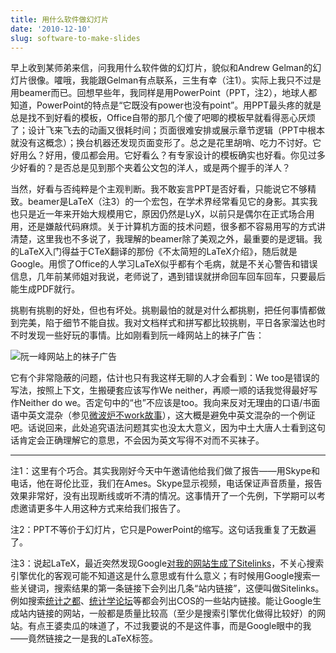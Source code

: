```yaml
---
title: 用什么软件做幻灯片
date: '2010-12-10'
slug: software-to-make-slides
---
```


早上收到某师弟来信，问我用什么软件做的幻灯片，貌似和Andrew Gelman的幻灯片很像。嚯哦，我能跟Gelman有点联系，三生有幸（注1）。实际上我只不过是用beamer而已。回想早些年，我同样是用PowerPoint（PPT，注2），地球人都知道，PowerPoint的特点是“它既没有power也没有point”。用PPT最头疼的就是总是找不到好看的模板，Office自带的那几个傻了吧唧的模板早就看得恶心厌烦了；设计飞来飞去的动画又很耗时间；页面很难安排或展示章节逻辑（PPT中根本就没有这概念）；换台机器还发现页面变形了。总之是花里胡哨、吃力不讨好。它好用么？好用，傻瓜都会用。它好看么？有专家设计的模板确实也好看。你见过多少好看的？是否总是见到那个夹着公文包的洋人，或是两个握手的洋人？

当然，好看与否纯粹是个主观判断。我不敢妄言PPT是否好看，只能说它不够精致。beamer是LaTeX（注3）的一个宏包，在学术界经常看见它的身影。其实我也只是近一年来开始大规模用它，原因仍然是LyX，以前只是偶尔在正式场合用用，还是嫌敲代码麻烦。关于计算机方面的技术问题，很多都不容易用写的方式讲清楚，这里我也不多说了，我理解的beamer除了美观之外，最重要的是逻辑。我的LaTeX入门得益于CTeX翻译的那份《不太简短的LaTeX介绍》，随后就是Google。用惯了Office的人学习LaTeX似乎都有个毛病，就是不关心警告和错误信息，几年前某师姐对我说，老师说了，遇到错误就拼命回车回车回车，只要最后能生成PDF就行。

挑剔有挑剔的好处，但也有坏处。挑剔最怕的就是对什么都挑剔，把任何事情都做到完美，陷于细节不能自拔。我对文档样式和拼写都比较挑剔，平日各家溜达也时不时发现一些好玩的事情。比如刚看到阮一峰网站上的袜子广告：

![阮一峰网站上的袜子广告](https://db.yihui.name/imgur/h935BUF.jpg)

它有个非常隐蔽的问题，估计也只有我这样无聊的人才会看到：We too是错误的写法，按照上下文，生搬硬套应该写作We neither，再顺一顺的话我觉得最好写作Neither do we。否定句中的“也”不应该是too。我向来反对无理由的口语/书面语中英文混杂（参见[微波炉不work故事](/cn/2010/09/brackets-and-chinese/)），这大概是避免中英文混杂的一个例证吧。话说回来，此处追究语法问题其实也没太大意义，因为中土大唐人士看到这句话肯定会正确理解它的意思，不会因为英文写得不对而不买袜子。

---

注1：这里有个巧合。其实我刚好今天中午邀请他给我们做了报告——用Skype和电话，他在哥伦比亚，我们在Ames。Skype显示视频，电话保证声音质量，报告效果非常好，没有出现断线或听不清的情况。这事情开了一个先例，下学期可以考虑邀请更多牛人用这种方式来给我们报告了。

注2：PPT不等价于幻灯片，它只是PowerPoint的缩写。这句话我重复了无数遍了。

注3：说起LaTeX，最近突然发现Google[对我的网站生成了Sitelinks](http://www.google.com/search?hl=&q=%E8%B0%A2%E7%9B%8A%E8%BE%89&sourceid=navclient-ff&rlz=1B3GGLL_enUS393US394&ie=UTF-8&aq=3&oq=)，不关心搜索引擎优化的客观可能不知道这是什么意思或有什么意义；有时候用Google搜索一些关键词，搜索结果的第一条链接下会列出几条“站内链接”，这便叫做Sitelinks。例如搜索[统计之都](http://www.google.com/search?hl=&q=%E7%BB%9F%E8%AE%A1%E4%B9%8B%E9%83%BD&sourceid=navclient-ff&rlz=1B3GGLL_enUS393US394&ie=UTF-8)、[统计学论坛](http://www.google.com/search?hl=&q=%E7%BB%9F%E8%AE%A1%E5%AD%A6%E8%AE%BA%E5%9D%9B&sourceid=navclient-ff&rlz=1B3GGLL_enUS393US394&ie=UTF-8)等都会列出COS的一些站内链接。能让Google生成站内链接的网站，一般都是质量比较高（至少是搜索引擎优化做得比较好）的网站。有点王婆卖瓜的味道了，不过我要说的不是这件事，而是Google眼中的我——竟然链接之一是我的LaTeX标签。
